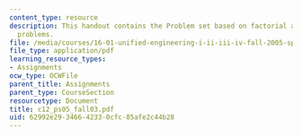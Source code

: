 ```yaml
---
content_type: resource
description: This handout contains the Problem set based on factorial and fibonacci
  problems.
file: /media/courses/16-01-unified-engineering-i-ii-iii-iv-fall-2005-spring-2006/62992e29346642330cfc85afe2c44b28_c12_ps05_fall03.pdf
file_type: application/pdf
learning_resource_types:
- Assignments
ocw_type: OCWFile
parent_title: Assignments
parent_type: CourseSection
resourcetype: Document
title: c12_ps05_fall03.pdf
uid: 62992e29-3466-4233-0cfc-85afe2c44b28
---
```


